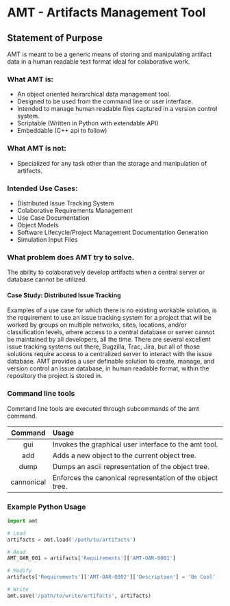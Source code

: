 AMT - Artifacts Management Tool
===============================

Statement of Purpose
--------------------
AMT is meant to be a generic means of storing and manipulating artifact data in a human readable text format ideal for colaborative work.

### What AMT is:
* An object oriented heirarchical data management tool.
* Designed to be used from the command line or user interface.
* Intended to manage human readable files captured in a version control system.
* Scriptable (Written in Python with extendable API)
* Embeddable (C++ api to follow)

### What AMT is not:
* Specialized for any task other than the storage and manipulation of artifacts.

### Intended Use Cases:
* Distributed Issue Tracking System
* Colaborative Requirements Management
* Use Case Documentation
* Object Models
* Software Lifecycle/Project Management Documentation Generation
* Simulation Input Files

### What problem does AMT try to solve.
The ability to colaboratively develop artifacts when a central server or database cannot be utilized.

#### Case Study: Distributed Issue Tracking
Examples of a use case for which there is no existing workable solution, is the requirement to use an issue tracking system for a project that will be worked by groups on multiple networks, sites, locations, and/or classification levels, where access to a central database or server cannot be maintained by all developers, all the time.  There are several excellent issue tracking systems out there, Bugzilla, Trac, Jira, but all of those solutions require access to a centralized server to interact with the issue database.  AMT provides a user definable solution to create, manage, and version control an issue database, in human readable format, within the repository the project is stored in.

### Command line tools
Command line tools are executed through subcommands of the amt command.

| Command    | Usage                                                              |
|:----------:|:-------------------------------------------------------------------|
| gui        | Invokes the graphical user interface to the amt tool.              |
| add        | Adds a new object to the current object tree.                      |
| dump       | Dumps an ascii representation of the object tree.                  |
| cannonical | Enforces the canonical representation of the object tree.          |

### Example Python Usage
```python
import amt

# Load
artifacts = amt.load('/path/to/artifacts')

# Read
AMT_OAR_001 = artifacts['Requirements']['AMT-OAR-0001']

# Modify
artifacts['Requirements']['AMT-OAR-0002']['Description'] = 'Be Cool'

# Write
amt.save('/path/to/write/artifacts', artifacts)
```
